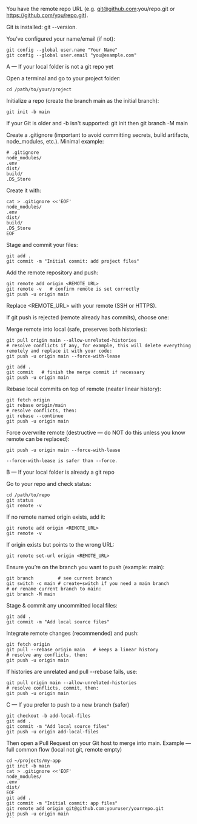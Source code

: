 You have the remote repo URL (e.g. git@github.com:you/repo.git or https://github.com/you/repo.git).

Git is installed: git --version.

You’ve configured your name/email (if not):
```
git config --global user.name "Your Name"
git config --global user.email "you@example.com"
```
A — If your local folder is not a git repo yet

Open a terminal and go to your project folder:
```
cd /path/to/your/project
```

Initialize a repo (create the branch main as the initial branch):
```
git init -b main
```

If your Git is older and -b isn't supported:
git init then git branch -M main

Create a .gitignore (important to avoid committing secrets, build artifacts, node_modules, etc.). Minimal example:
```
# .gitignore
node_modules/
.env
dist/
build/
.DS_Store
```

Create it with:
```
cat > .gitignore <<'EOF'
node_modules/
.env
dist/
build/
.DS_Store
EOF
```

Stage and commit your files:
```
git add .
git commit -m "Initial commit: add project files"
```

Add the remote repository and push:
```
git remote add origin <REMOTE_URL>
git remote -v   # confirm remote is set correctly
git push -u origin main
```

Replace <REMOTE_URL> with your remote (SSH or HTTPS).

If git push is rejected (remote already has commits), choose one:

Merge remote into local (safe, preserves both histories):
```
git pull origin main --allow-unrelated-histories
# resolve conflicts if any, for example, this will delete everything remotely and replace it with your code:
git push -u origin main --force-with-lease

git add .
git commit   # finish the merge commit if necessary
git push -u origin main
```

Rebase local commits on top of remote (neater linear history):
```
git fetch origin
git rebase origin/main
# resolve conflicts, then:
git rebase --continue
git push -u origin main
```

Force overwrite remote (destructive — do NOT do this unless you know remote can be replaced):
```
git push -u origin main --force-with-lease

--force-with-lease is safer than --force.
```
B — If your local folder is already a git repo

Go to your repo and check status:
```
cd /path/to/repo
git status
git remote -v
```

If no remote named origin exists, add it:
```
git remote add origin <REMOTE_URL>
git remote -v
```

If origin exists but points to the wrong URL:
```
git remote set-url origin <REMOTE_URL>
```

Ensure you’re on the branch you want to push (example: main):
```
git branch         # see current branch
git switch -c main # create+switch if you need a main branch
# or rename current branch to main:
git branch -M main
```

Stage & commit any uncommitted local files:
```
git add .
git commit -m "Add local source files"
```

Integrate remote changes (recommended) and push:
```
git fetch origin
git pull --rebase origin main   # keeps a linear history
# resolve any conflicts, then:
git push -u origin main
```

If histories are unrelated and pull --rebase fails, use:
```
git pull origin main --allow-unrelated-histories
# resolve conflicts, commit, then:
git push -u origin main
```
C — If you prefer to push to a new branch (safer)
```
git checkout -b add-local-files
git add .
git commit -m "Add local source files"
git push -u origin add-local-files
```

Then open a Pull Request on your Git host to merge into main.
Example — full common flow (local not git, remote empty)
````
cd ~/projects/my-app
git init -b main
cat > .gitignore <<'EOF'
node_modules/
.env
dist/
EOF
git add .
git commit -m "Initial commit: app files"
git remote add origin git@github.com:youruser/yourrepo.git
git push -u origin main
```
